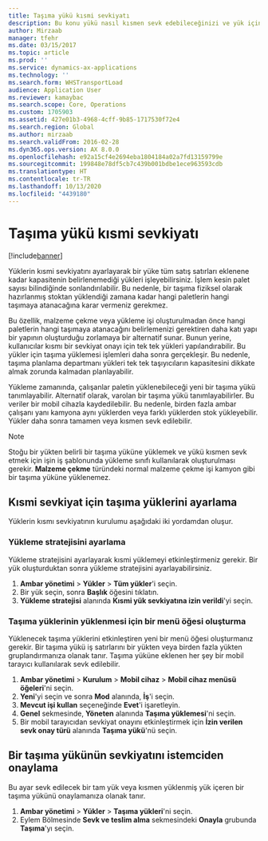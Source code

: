 ```yaml
---
title: Taşıma yükü kısmi sevkiyatı
description: Bu konu yükü nasıl kısmen sevk edebileceğinizi ve yük için kapasite planlamasını nasıl erteleyebileceğinizi açıklar.
author: Mirzaab
manager: tfehr
ms.date: 03/15/2017
ms.topic: article
ms.prod: ''
ms.service: dynamics-ax-applications
ms.technology: ''
ms.search.form: WHSTransportLoad
audience: Application User
ms.reviewer: kamaybac
ms.search.scope: Core, Operations
ms.custom: 1705903
ms.assetid: 427e01b3-4968-4cff-9b85-1717530f72e4
ms.search.region: Global
ms.author: mirzaab
ms.search.validFrom: 2016-02-28
ms.dyn365.ops.version: AX 8.0.0
ms.openlocfilehash: e92a15cf4e2694eba1804184a02a7fd13159799e
ms.sourcegitcommit: 199848e78df5cb7c439b001bdbe1ece963593cdb
ms.translationtype: HT
ms.contentlocale: tr-TR
ms.lasthandoff: 10/13/2020
ms.locfileid: "4439180"
---
```

# <a name="partial-shipment-of-a-transport-load"></a>Taşıma yükü kısmi sevkiyatı

[!include[banner](../includes/banner.md)]

Yüklerin kısmi sevkiyatını ayarlayarak bir yüke tüm satış satırları eklenene kadar kapasitenin belirlenemediği yükleri işleyebilirsiniz. İşlem kesin palet sayısı bilindiğinde sonlandırılabilir. Bu nedenle, bir taşıma fiziksel olarak hazırlanmış stoktan yüklendiği zamana kadar hangi paletlerin hangi taşımaya atanacağına karar vermeniz gerekmez.

Bu özellik, malzeme çekme veya yükleme işi oluşturulmadan önce hangi paletlerin hangi taşımaya atanacağını belirlemenizi gerektiren daha katı yapı bir yapının oluşturduğu zorlamaya bir alternatif sunar. Bunun yerine, kullanıcılar kısmı bir sevkiyat onayı için tek tek yükleri yapılandırabilir. Bu yükler için taşıma yüklemesi işlemleri daha sonra gerçekleşir. Bu nedenle, taşıma planlama departmanı yükleri tek tek taşıyıcıların kapasitesini dikkate almak zorunda kalmadan planlayabilir.

Yükleme zamanında, çalışanlar paletin yüklenebileceği yeni bir taşıma yükü tanımlayabilir. Alternatif olarak, varolan bir taşıma yükü tanımlayabilirler. Bu veriler bir mobil cihazla kaydedilebilir. Bu nedenle, birden fazla ambar çalışanı yanı kamyona aynı yüklerden veya farklı yüklerden stok yükleyebilir. Yükler daha sonra tamamen veya kısmen sevk edilebilir.

> [!NOTE] 
> Stoğu bir yükten belirli bir taşıma yüküne yüklemek ve yükü kısmen sevk etmek için işin iş şablonunda yükleme sınıfı kullanılarak oluşturulması gerekir. **Malzeme çekme** türündeki normal malzeme çekme işi kamyon gibi bir taşıma yüküne yüklenemez.

## <a name="set-up-transport-loads-for-partial-shipment"></a>Kısmi sevkiyat için taşıma yüklerini ayarlama

Yüklerin kısmı sevkiyatının kurulumu aşağıdaki iki yordamdan oluşur.

### <a name="set-the-loading-strategy"></a>Yükleme stratejisini ayarlama

Yükleme stratejisini ayarlayarak kısmi yüklemeyi etkinleştirmeniz gerekir. Bir yük oluşturduktan sonra yükleme stratejisini ayarlayabilirsiniz.

1. **Ambar yönetimi** \> **Yükler** \> **Tüm yükler**'i seçin.
2. Bir yük seçin, sonra **Başlık** öğesini tıklatın.
3. **Yükleme stratejisi** alanında **Kısmi yük sevkiyatına izin verildi**'yi seçin.

### <a name="create-a-menu-item-for-loading-of-transport-loads"></a>Taşıma yüklerinin yüklenmesi için bir menü öğesi oluşturma

Yüklenecek taşıma yüklerini etkinleştiren yeni bir menü öğesi oluşturmanız gerekir. Bir taşıma yükü iş satırlarını bir yükten veya birden fazla yükten gruplandırmanıza olanak tanır. Taşıma yüküne eklenen her şey bir mobil tarayıcı kullanılarak sevk edilebilir.

1. **Ambar yönetimi** \> **Kurulum** \> **Mobil cihaz** \> **Mobil cihaz menüsü öğeleri**'ni seçin.
2. **Yeni**'yi seçin ve sonra **Mod** alanında, **İş**'i seçin.
3. **Mevcut işi kullan** seçeneğinde **Evet**'i işaretleyin.
4. **Genel** sekmesinde, **Yöneten** alanında **Taşıma yüklemesi**'ni seçin.
5. Bir mobil tarayıcıdan sevkiyat onayını etkinleştirmek için **İzin verilen sevk onay türü** alanında **Taşıma yükü**'nü seçin.

## <a name="confirm-shipment-of-a-transport-load-from-the-client"></a>Bir taşıma yükünün sevkiyatını istemciden onaylama

Bu ayar sevk edilecek bir tam yük veya kısmen yüklenmiş yük içeren bir taşıma yükünü onaylamanıza olanak tanır.

1. **Ambar yönetimi** \> **Yükler** \> **Taşıma yükleri**'ni seçin.
2. Eylem Bölmesinde **Sevk ve teslim alma** sekmesindeki **Onayla** grubunda **Taşıma**'yı seçin.
